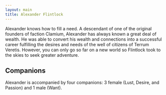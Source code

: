 ```yaml
---
layout: main
title: Alexander Flintlock
---
```


Alexander knows how to fill a need. A descendant of one of the original founders of faction Clamium, Alexander has always known a great deal of wealth. He was able to convert his wealth and connections into a successful career fulfilling the desires and needs of the well of citizens of Terrum Veretis. However, you can only go so far on a new world so Flintlock took to the skies to seek greater adventure.

## Companions

Alexander is accompanied by four companions: 3 female (Lust, Desire, and Passion) and 1 male (Want).
